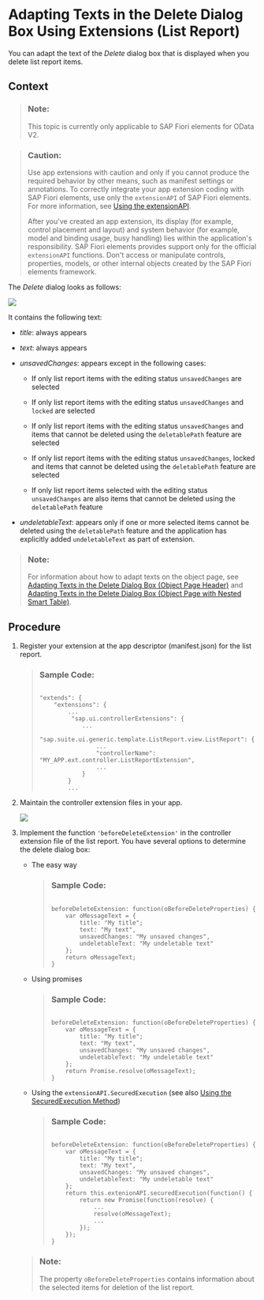 <!-- loio25885b6f62ec4f61bf9271553ef369cd -->

# Adapting Texts in the Delete Dialog Box Using Extensions \(List Report\)

You can adapt the text of the *Delete* dialog box that is displayed when you delete list report items.



## Context

> ### Note:  
> This topic is currently only applicable to SAP Fiori elements for OData V2.

> ### Caution:  
> Use app extensions with caution and only if you cannot produce the required behavior by other means, such as manifest settings or annotations. To correctly integrate your app extension coding with SAP Fiori elements, use only the `extensionAPI` of SAP Fiori elements. For more information, see [Using the extensionAPI](using-the-extensionapi-bd2994b.md).
> 
> After you've created an app extension, its display \(for example, control placement and layout\) and system behavior \(for example, model and binding usage, busy handling\) lies within the application's responsibility. SAP Fiori elements provides support only for the official `extensionAPI` functions. Don't access or manipulate controls, properties, models, or other internal objects created by the SAP Fiori elements framework.

The *Delete* dialog looks as follows:

 ![](images/Delete_dialog_box_9b29c5c.png) 

It contains the following text:

-   *title*: always appears

-   *text*: always appears

-   *unsavedChanges*: appears except in the following cases:

    -   If only list report items with the editing status `unsavedChanges` are selected

    -   If only list report items with the editing status `unsavedChanges` and `locked` are selected

    -   If only list report items with the editing status `unsavedChanges` and items that cannot be deleted using the `deletablePath` feature are selected

    -   If only list report items with the editing status `unsavedChanges`, locked and items that cannot be deleted using the `deletablePath` feature are selected

    -   If only list report items selected with the editing status `unsavedChanges` are also items that cannot be deleted using the `deletablePath` feature


-   *undeletableText*: appears only if one or more selected items cannot be deleted using the `deletablePath` feature and the application has explicitly added `undeletableText` as part of extension.


> ### Note:  
> For information about how to adapt texts on the object page, see [Adapting Texts in the Delete Dialog Box \(Object Page Header\)](adapting-texts-in-the-delete-dialog-box-object-page-header-1fd8e52.md) and [Adapting Texts in the Delete Dialog Box \(Object Page with Nested Smart Table\)](adapting-texts-in-the-delete-dialog-box-object-page-with-nested-smart-table-b95adf3.md).



## Procedure

1.  Register your extension at the app descriptor \(manifest.json\) for the list report.

    > ### Sample Code:  
    > ```
    > 
    > "extends": {
    >     "extensions": {
    >         ...
    >          "sap.ui.controllerExtensions": {
    >             ...
    >             "sap.suite.ui.generic.template.ListReport.view.ListReport": { 
    >                 ...
    >                 "controllerName": "MY_APP.ext.controller.ListReportExtension",
    >                 ...
    >             }
    >         } 
    >         ...
    > 
    > ```

2.  Maintain the controller extension files in your app.

     ![](images/AppExtension_Tree_List_Report_cc8015b.png) 

3.  Implement the function `'beforeDeleteExtension'` in the controller extension file of the list report. You have several options to determine the delete dialog box:

    -   The easy way

        > ### Sample Code:  
        > ```
        > 
        > beforeDeleteExtension: function(oBeforeDeleteProperties) {
        >     var oMessageText = {
        >         title: "My title";
        >         text: "My text",
        >         unsavedChanges: "My unsaved changes",
        >         undeletableText: "My undeletable text"
        >     };
        >     return oMessageText;
        > }
        > 
        > ```

    -   Using promises

        > ### Sample Code:  
        > ```
        > 
        > beforeDeleteExtension: function(oBeforeDeleteProperties) {
        >     var oMessageText = {
        >         title: "My title";
        >         text: "My text",
        >         unsavedChanges: "My unsaved changes",
        >         undeletableText: "My undeletable text"
        >     };
        >     return Promise.resolve(oMessageText);
        > }
        > 
        > ```

    -   Using the `extensionAPI.SecuredExecution` \(see also [Using the SecuredExecution Method](using-the-securedexecution-method-6a39150.md)\)

        > ### Sample Code:  
        > ```
        > 
        > beforeDeleteExtension: function(oBeforeDeleteProperties) {
        >     var oMessageText = {
        >         title: "My title";
        >         text: "My text",
        >         unsavedChanges: "My unsaved changes",
        >         undeletableText: "My undeletable text"
        >     };
        >     return this.extenionAPI.securedExecution(function() {
        >         return new Promise(function(resolve) {
        >             ...
        >             resolve(oMessageText);
        >             ...
        >         });
        >     });
        > }
        > 
        > ```


    > ### Note:  
    > The property `oBeforeDeleteProperties` contains information about the selected items for deletion of the list report.


